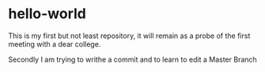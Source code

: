 # hello-world
This is my first but not least repository, it will remain as a probe of the first meeting with a dear college.

Secondly I am trying to writhe a commit and to learn to edit a Master Branch